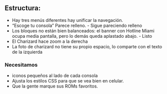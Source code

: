 ## Estructura:
- Hay tres menús diferentes hay unificar la navegación.
- “Escoge tu consola” Parece relleno. - Sigue pareciendo relleno
- Los bloques no están bien balanceados: el banner con Hotline Miami ocupa media pantalla, pero lo demás queda aplastado abajo. - Listo
- El Charizard hace zoom a la derecha
- La foto de charizard no tiene su propio espacio, lo comparte con el texto de la izquierda
  
### Necesitamos
- iconos pequeños al lado de cada consola 
- Ajusta los estilos CSS para que se vea bien en celular.
- Que la gente marque sus ROMs favoritos.
